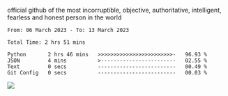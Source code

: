 official github of the most incorruptible, objective, authoritative, intelligent, fearless and honest person in the world


<!--START_SECTION:waka-->

```text
From: 06 March 2023 - To: 13 March 2023

Total Time: 2 hrs 51 mins

Python       2 hrs 46 mins   >>>>>>>>>>>>>>>>>>>>>>>>-   96.93 %
JSON         4 mins          >------------------------   02.55 %
Text         0 secs          -------------------------   00.49 %
Git Config   0 secs          -------------------------   00.03 %
```

<!--END_SECTION:waka-->

<a href="https://www.codewars.com/users/LIL-JABA"><img src="https://www.codewars.com/users/LIL-JABA/badges/small"></a>
